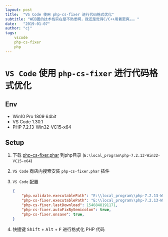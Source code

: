 ```yaml
---
layout: post
title:  "VS Code 使用 php-cs-fixer 进行代码格式优化"
subtitle: "WEB圈的技术栈实在是不熟悉啊，我还是觉得C/C++用着更爽。。。"
date:   "2019-01-07"
author: "cj"
tags:
    vscode
    php-cs-fixer
    php
---
```


# `VS Code` 使用 `php-cs-fixer` 进行代码格式优化

## Env

* Win10 Pro 1809 64bit
* VS Code 1.30.1
* PHP 7.2.13-Win32-VC15-x64

## Setup

1. 下载 [php-cs-fixer.phar](https://github.com/FriendsOfPHP/PHP-CS-Fixer/releases/download/v2.13.3/php-cs-fixer.phar) 到php目录 (`E:\local_program\php-7.2.13-Win32-VC15-x64`)

2. `VS Code` 商店内搜索安装 `php-cs-fixer.phar` 插件

3. `VS Code` 配置
    ```json
    {
        "php.validate.executablePath": "E:\\local_program\\php-7.2.13-Win32-VC15-x64\\php.exe",
        "php-cs-fixer.executablePath": "E:\\local_program\\php-7.2.13-Win32-VC15-x64\\php-cs-fixer.phar",
        "php-cs-fixer.lastDownload": 1546848191171,
        "php-cs-fixer.autoFixBySemicolon": true,
        "php-cs-fixer.onsave": true,
    }
    ```
4. 快捷键 <kbd>Shift</kbd> + <kbd>Alt</kbd> + <kbd>F</kbd> 进行格式化 PHP 代码